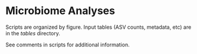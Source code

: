 # Microbiome Analyses



Scripts are organized by figure.  Input tables (ASV counts, metadata, etc) are in the *tables* directory.

See comments in scripts for additional information.